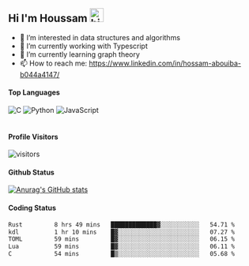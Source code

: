## Hi I'm Houssam <img src="https://user-images.githubusercontent.com/1303154/88677602-1635ba80-d120-11ea-84d8-d263ba5fc3c0.gif" width="28px" alt="hi">

- 👀 I’m interested in data structures and algorithms
- 🔭 I’m currently working with Typescript
- 🌱 I’m currently learning graph theory
- 📫 How to reach me: https://www.linkedin.com/in/hossam-abouiba-b044a4147/

#### Top Languages

![C](https://img.shields.io/badge/c-%2300599C.svg?style=for-the-badge&logo=c&logoColor=white)
![Python](https://img.shields.io/badge/python-%2314354C.svg?style=for-the-badge&logo=python&logoColor=white)
![JavaScript](https://img.shields.io/badge/javascript-%23323330.svg?style=for-the-badge&logo=javascript&logoColor=%23F7DF1E)
<br />
<br />
#### Profile Visitors
![visitors](https://visitor-badge.glitch.me/badge?page_id=project-HOSSAM.project-HOSSAM)

#### Github Status
[![Anurag's GitHub stats](https://github-readme-stats.vercel.app/api?username=0xPride&theme=tokyonight)](https://github.com/anuraghazra/github-readme-stats)

#### Coding Status
<!--START_SECTION:waka-->

```txt
Rust         8 hrs 49 mins   █████████████▓░░░░░░░░░░░   54.71 %
kdl          1 hr 10 mins    █▓░░░░░░░░░░░░░░░░░░░░░░░   07.27 %
TOML         59 mins         █▓░░░░░░░░░░░░░░░░░░░░░░░   06.15 %
Lua          59 mins         █▓░░░░░░░░░░░░░░░░░░░░░░░   06.11 %
C            54 mins         █▒░░░░░░░░░░░░░░░░░░░░░░░   05.68 %
```

<!--END_SECTION:waka-->
